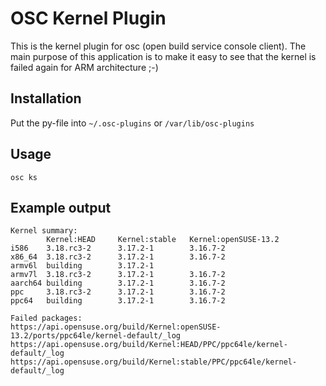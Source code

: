 OSC Kernel Plugin
=================

This is the kernel plugin for osc (open build service console client).
The main purpose of this application is to make it easy to see that the kernel is failed again for ARM architecture ;-)

Installation
------------
Put the py-file into `~/.osc-plugins` or `/var/lib/osc-plugins`

Usage
-----
`osc ks`


Example output
--------------

```
Kernel summary:
        Kernel:HEAD     Kernel:stable   Kernel:openSUSE-13.2
i586    3.18.rc3-2      3.17.2-1        3.16.7-2            
x86_64  3.18.rc3-2      3.17.2-1        3.16.7-2            
armv6l  building        3.17.2-1                            
armv7l  3.18.rc3-2      3.17.2-1        3.16.7-2            
aarch64 building        3.17.2-1        3.16.7-2            
ppc     3.18.rc3-2      3.17.2-1        3.16.7-2            
ppc64   building        3.17.2-1        3.16.7-2            

Failed packages:
https://api.opensuse.org/build/Kernel:openSUSE-13.2/ports/ppc64le/kernel-default/_log
https://api.opensuse.org/build/Kernel:HEAD/PPC/ppc64le/kernel-default/_log
https://api.opensuse.org/build/Kernel:stable/PPC/ppc64le/kernel-default/_log
```

